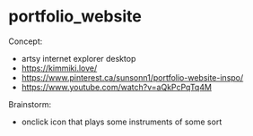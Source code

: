 # portfolio_website

Concept:
- artsy internet explorer desktop 
- https://kimmiki.love/
- https://www.pinterest.ca/sunsonn1/portfolio-website-inspo/
- https://www.youtube.com/watch?v=aQkPcPqTq4M

Brainstorm:
- onclick icon that plays some instruments of some sort

